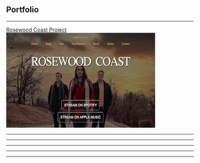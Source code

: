 ## Portfolio

---

<!--### Category Name 1 -->

[Rosewood Coast Project](/Projects/Rosewood_Coast)
<img src="images/rosewood_coast_thumb.png"/>

---
<!-- [Project 2 Title](/pdf/sample_presentation.pdf)
<img src="images/dummy_thumbnail.jpg?raw=true"/> -->

---
<!--[Project 3 Title](http://example.com/)
<img src="images/dummy_thumbnail.jpg?raw=true"/>  -->

---

<!--### Category Name 2

<!--- [Project 1 Title](http://example.com/)
- [Project 2 Title](http://example.com/)
- [Project 3 Title](http://example.com/)
- [Project 4 Title](http://example.com/)
- [Project 5 Title](http://example.com/) -->

---




---
<!-- <p style="font-size:11px">Page template forked from <a href="https://github.com/evanca/quick-portfolio">evanca</a></p> -->
<!-- Remove above link if you don't want to attibute -->
